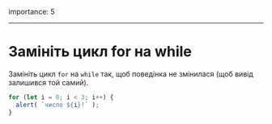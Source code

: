 importance: 5

---

# Замініть цикл for на while

Замініть цикл `for` на `while` так, щоб поведінка не змінилася (щоб вивід залишився той самий).

```js run
for (let i = 0; i < 3; i++) {
  alert( `число ${i}!` );
}
```

